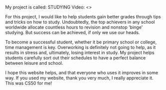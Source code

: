 My project is called: STUDYING
Video: <>

For this project, I would like to help students gain better grades through tips and tricks on how to study. Undoubtedly, the top achievers in any school worldwide allocate countless hours to revision and nonstop 'binge' studying. But success can be achieved, if only we use our heads.

To become a successful student, whether it be primary school or college, time management is key. Overworking is definitely not going to help, as it results in stress and, ultimately, losing interest in study. My project helps students carefully sort out their schedules to have a perfect balance between leisure and school.

I hope this website helps, and that everyone who uses it improves in some way. If you used my website, thank you very much, I really appreciate it. This was CS50 for me!